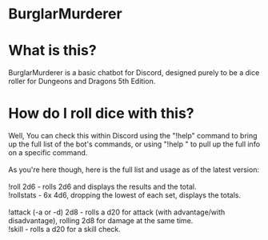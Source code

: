 # BurglarMurderer


# What is this?
BurglarMurderer is a basic chatbot for Discord, designed purely to be a dice roller for Dungeons and Dragons 5th Edition.

# How do I roll dice with this?
Well, You can check this within Discord using the "!help" command to bring up the full list of the bot's commands, or using "!help <command>" to pull up the full info on a specific command. <br />
<br />
As you're here though, here is the full list and usage as of the latest version: <br />
<br />
!roll 2d6 - rolls 2d6 and displays the results and the total. <br />
!rollstats - 6x 4d6, dropping the lowest of each set, displays the totals. <br />  
!attack (-a or -d) 2d8 - rolls a d20 for attack (with advantage/with disadvantage), rolling 2d8 for damage at the same time. <br />
!skill - rolls a d20 for a skill check. <br />
